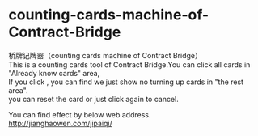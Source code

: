 # counting-cards-machine-of-Contract-Bridge
桥牌记牌器（counting cards machine of Contract Bridge）           
This is a counting cards tool of Contract Bridge.You can click all cards in "Already know cards" area,        
If you click , you can find we just show no turning up cards in "the rest area".             
you can reset the card or just click again to cancel.



You can find effect by below web address.      
http://jianghaowen.com/jipaiqi/
